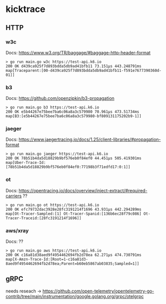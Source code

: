 # kicktrace

## HTTP



### w3c
Docs: https://www.w3.org/TR/baggage/#baggage-http-header-format
```
> go run main.go w3c https://test-api.k6.io
200 OK d439ca925f7d893bdda5db9ad41bfb11 73.151µs 443.248791ms
map[Traceparent:[00-d439ca925f7d893bdda5db9ad41bfb11-f591e7677390360d-01]]
```

### b3
Docs: https://github.com/openzipkin/b3-propagation
```
> go run main.go b3 https://test-api.k6.io
200 OK e5b44267e75bee7ba6c06a8a3c579980 70.961µs 473.51734ms
map[B3:[e5b44267e75bee7ba6c06a8a3c579980-bf809131175202b9-1]]
```

### jaeger
Docs: https://www.jaegertracing.io/docs/1.25/client-libraries/#propagation-format
```
> go run main.go jaeger https://test-api.k6.io
200 OK 78b51b4da5d18829b9bf576eb0f84ef0 44.451µs 505.419301ms
map[Uber-Trace-Id:[78b51b4da5d18829b9bf576eb0f84ef0:77198b3f71edfd17:0:1]]
```

### ot
Docs: https://opentracing.io/docs/overview/inject-extract/#required-carriers ??
```
> go run main.go ot https://test-api.k6.io
200 OK efc79732dac3928e28fc3191214f1696 43.931µs 442.294289ms
map[Ot-Tracer-Sampled:[1] Ot-Tracer-Spanid:[136b6ec28f79c086] Ot-Tracer-Traceid:[28fc3191214f1696]]
```

### aws/xray
Docs: ??
```
> go run main.go aws https://test-api.k6.io
200 OK c16a81d38aed9f4954462694fb2d78ea 62.271µs 474.730791ms
map[X-Amzn-Trace-Id:[Root=1-c16a81d3-8aed9f4954462694fb2d78ea;Parent=b60eb5867ab03835;Sampled=1]]
```

## gRPC

needs reseach -> https://github.com/open-telemetry/opentelemetry-go-contrib/tree/main/instrumentation/google.golang.org/grpc/otelgrpc